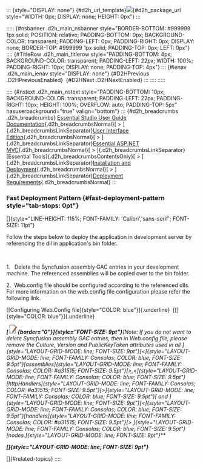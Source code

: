 ::: {style="DISPLAY: none"}
[](ms-xhelp:///?Id=d2h_url_template){#d2h_url_template}![](!package_url!){#d2h_package_url style="WIDTH: 0px; DISPLAY: none; HEIGHT: 0px"}
:::

::::: {#nsbanner .d2h_main_nsbanner style="BORDER-BOTTOM: #999999 1px solid; POSITION: relative; PADDING-BOTTOM: 0px; BACKGROUND-COLOR: transparent; PADDING-LEFT: 0px; PADDING-RIGHT: 0px; DISPLAY: none; BORDER-TOP: #999999 1px solid; PADDING-TOP: 0px; LEFT: 0px"}
:::: {#TitleRow .d2h_main_titlerow style="PADDING-BOTTOM: 4px; BACKGROUND-COLOR: transparent; PADDING-LEFT: 22px; WIDTH: 100%; PADDING-RIGHT: 10px; DISPLAY: none; PADDING-TOP: 4px"}
::: {#ienav .d2h_main_ienav style="DISPLAY: none"}
[](ms-xhelp:///?Id=5356da8b-5e48-43dd-a4b5-315fbd0e6987){#D2HPrevious .D2HPreviousEnabled}  [](ms-xhelp:///?Id=8870cf9f-be0f-4faa-8110-fc4dd58a79b8){#D2HNext .D2HNextEnabled}
:::
::::
:::::

:::: {#nstext .d2h_main_nstext style="PADDING-BOTTOM: 10px; BACKGROUND-COLOR: transparent; PADDING-LEFT: 22px; PADDING-RIGHT: 10px; HEIGHT: 100%; OVERFLOW: auto; PADDING-TOP: 5px" hasuserbackground="true" valign="bottom"}
::: {#d2h_breadcrumbs .d2h_breadcrumbs}
[Essential Studio User Guide Documentation](ms-xhelp:///?Id=12457748-09e3-4d74-a240-8e049cedf030){.d2h_breadcrumbsNormal}[ \> ]{.d2h_breadcrumbsLinkSeparator}[User Interface Edition](ms-xhelp:///?Id=c29296b7-531c-413b-a0ec-488ca1f7f669){.d2h_breadcrumbsNormal}[ \> ]{.d2h_breadcrumbsLinkSeparator}[Essential ASP.NET MVC](ms-xhelp:///?Id=4b14e7d1-65c4-4f67-b1aa-2c37709905a5){.d2h_breadcrumbsNormal}[ \> ]{.d2h_breadcrumbsLinkSeparator}[Essential Tools]{.d2h_breadcrumbsContentsOnly}[ \> ]{.d2h_breadcrumbsLinkSeparator}[Installation and Deployment](ms-xhelp:///?Id=cd89e30d-2315-407f-8b24-e1aa09c0d493){.d2h_breadcrumbsNormal}[ \> ]{.d2h_breadcrumbsLinkSeparator}[Deployment Requirements](ms-xhelp:///?Id=748ebe78-e241-4cc9-8dc7-8377086be7d6){.d2h_breadcrumbsNormal}
:::

### Fast Deployment Pattern {#fast-deployment-pattern style="tab-stops: 0pt"}

[]{style="LINE-HEIGHT: 115%; FONT-FAMILY: 'Calibri','sans-serif'; FONT-SIZE: 11pt"} 

Follow the steps below to deploy the application in development server by referencing the dll in application\'s bin folder.

 

1.   Delete the Syncfusion assembly GAC entries in your development machine. The referenced assemblies will be copied over to the bin folder.

2.  Web.config file should be configured according to the referenced dlls. For more information on the web.config file configuration please refer the following link.

[[Configuring Web.Config file]{style="COLOR: blue"}]{.underline}  [[]{style="COLOR: blue"}]{.underline}

***[![](ImagesExt/image56_5.jpg){border="0"}]{style="FONT-SIZE: 9pt"}**[Note: If you do not want to delete Syncfusion assembly GAC entries, then in Web.config file, please remove the Culture, Version and PublicKeyToken attributes used in all ]{style="LAYOUT-GRID-MODE: line; FONT-SIZE: 9pt"}**[\<]{style="LAYOUT-GRID-MODE: line; FONT-FAMILY: Consolas; COLOR: blue; FONT-SIZE: 9.5pt"}**[assemblies]{style="LAYOUT-GRID-MODE: line; FONT-FAMILY: Consolas; COLOR: #a31515; FONT-SIZE: 9.5pt"}**[\>,\<]{style="LAYOUT-GRID-MODE: line; FONT-FAMILY: Consolas; COLOR: blue; FONT-SIZE: 9.5pt"}**[httpHandlers]{style="LAYOUT-GRID-MODE: line; FONT-FAMILY: Consolas; COLOR: #a31515; FONT-SIZE: 9.5pt"}**[\>]{style="LAYOUT-GRID-MODE: line; FONT-FAMILY: Consolas; COLOR: blue; FONT-SIZE: 9.5pt"}**[ and ]{style="LAYOUT-GRID-MODE: line; FONT-SIZE: 9pt"}**[\<]{style="LAYOUT-GRID-MODE: line; FONT-FAMILY: Consolas; COLOR: blue; FONT-SIZE: 9.5pt"}**[handlers]{style="LAYOUT-GRID-MODE: line; FONT-FAMILY: Consolas; COLOR: #a31515; FONT-SIZE: 9.5pt"}**[\> ]{style="LAYOUT-GRID-MODE: line; FONT-FAMILY: Consolas; COLOR: blue; FONT-SIZE: 9.5pt"}**[nodes.]{style="LAYOUT-GRID-MODE: line; FONT-SIZE: 9pt"}***

***[]{style="LAYOUT-GRID-MODE: line; FONT-SIZE: 9pt"}*** 

[]{#related-topics}
::::
